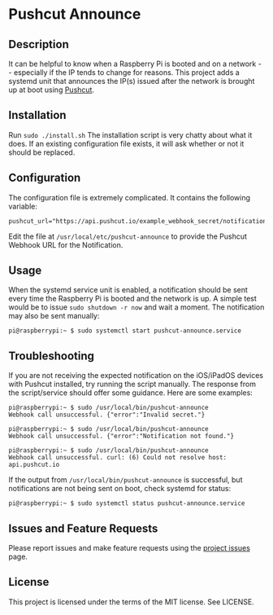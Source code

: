 # Pushcut Announce

## Description
It can be helpful to know when a Raspberry Pi is booted and on a network -- especially if the IP tends to change for reasons.
This project adds a systemd unit that announces the IP(s) issued after the network is brought up at boot using [Pushcut](https://www.pushcut.io).

## Installation
Run `sudo ./install.sh`
The installation script is very chatty about what it does. If an existing configuration file exists, it will ask whether or not it should be replaced.

## Configuration
The configuration file is extremely complicated. It contains the following variable:
```
pushcut_url="https://api.pushcut.io/example_webhook_secret/notifications/I%20Like%20Pi"
```
Edit the file at `/usr/local/etc/pushcut-announce` to provide the Pushcut Webhook URL for the Notification.

## Usage
When the systemd service unit is enabled, a notification should be sent every time the Raspberry Pi is booted and the network is up. A simple test would be to issue `sudo shutdown -r now` and wait a moment. The notification may also be sent manually:
```
pi@raspberrypi:~ $ sudo systemctl start pushcut-announce.service
```

## Troubleshooting
If you are not receiving the expected notification on the iOS/iPadOS devices with Pushcut installed, try running the script manually. The response from the script/service should offer some guidance. Here are some examples:
```
pi@raspberrypi:~ $ sudo /usr/local/bin/pushcut-announce
Webhook call unsuccessful. {"error":"Invalid secret."}

pi@raspberrypi:~ $ sudo /usr/local/bin/pushcut-announce
Webhook call unsuccessful. {"error":"Notification not found."}

pi@raspberrypi:~ $ sudo /usr/local/bin/pushcut-announce
Webhook call unsuccessful. curl: (6) Could not resolve host: api.pushcut.io
```
If the output from `/usr/local/bin/pushcut-announce` is successful, but notifications are not being sent on boot, check systemd for status:
```
pi@raspberrypi:~ $ sudo systemctl status pushcut-announce.service
```

## Issues and Feature Requests
Please report issues and make feature requests using the [project issues](https://github.com/jlamoree/pushcut-announce/issues) page.

## License
This project is licensed under the terms of the MIT license. See LICENSE.

